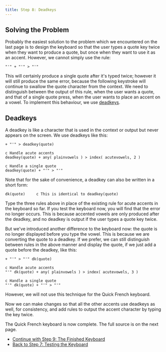 ```yaml
---
title: Step 8: Deadkeys
---
```


## Solving the Problem

Probably the easiest solution to the problem which we encountered on the
last page is to design the keyboard so that the user types a quote key
twice when they want to produce a quote, but once when they want to use
it as an accent. However, we cannot simply use the rule:

```keyman
"'" + "'" > "'"
```

This will certainly produce a single quote after it's typed twice;
however it will still produce the same error, because the following
keystroke will continue to swallow the quote character from the context.
We need to distinguish between the output of this rule, when the user
wants a quote, and that of a single quote press, when the user wants to
place an accent on a vowel. To implement this behaviour, we use
[deadkeys](/developer/language/reference/deadkey).

## Deadkeys

A deadkey is like a character that is used in the context or output but
never appears on the screen. We use deadkeys like this:

```keyman
+ "'" > deadkey(quote)

c Handle acute accents
deadkey(quote) + any( plainvowels ) > index( acutevowels, 2 )

c Handle a single quote
deadkey(quote) + "'" > "'"
```

Note that for the sake of convenience, a deadkey can also be written in
a short form:

```keyman
dk(quote)     c This is identical to deadkey(quote)
```

Type the three rules above in place of the existing rule for acute
accents in the keyboard so far. If you test the keyboard now, you will
find that the error no longer occurs. This is because accented vowels
are only produced after the deadkey, and no deadkey is output if the
user types a quote key twice.

But we've introduced another difference to the keyboard now: the quote
is no longer displayed before you type the vowel. This is because we are
converting the quote to a deadkey. If we prefer, we can still
distinguish between rules in the above manner and display the quote, if
we just add a quote before the deadkey, like this:

```keyman
+ "'" > "'" dk(quote)

c Handle acute accents
"'" dk(quote) + any( plainvowels ) > index( acutevowels, 3 )

c Handle a single quote
"'" dk(quote) + "'" > "'"
```

However, we will not use this technique for the Quick French keyboard.

Now we can make changes so that all the other accents use deadkeys as
well, for consistency, and add rules to output the accent character by
typing the key twice.

The Quick French keyboard is now complete. The full source is on the
next page.

-   [Continue with Step 9: The Finished Keyboard](step-9)
-   [Back to Step 7: Testing the Keyboard](step-7)